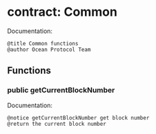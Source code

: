 
# contract: Common

Documentation:
```
@title Common functions
@author Ocean Protocol Team
```

## Functions

### public getCurrentBlockNumber

Documentation:

```
@notice getCurrentBlockNumber get block number
@return the current block number
```
